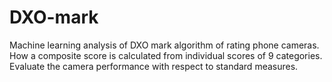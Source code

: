 # DXO-mark
Machine learning analysis of DXO mark algorithm of rating phone cameras. How a composite score is calculated from individual scores of 9 categories. 
Evaluate the camera performance with respect to standard measures.
